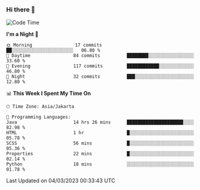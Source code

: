 ### Hi there 👋

<!--
**rmsubekti/rmsubekti** is a ✨ _special_ ✨ repository because its `README.md` (this file) appears on your GitHub profile.

Here are some ideas to get you started:

- 🔭 I’m currently working on ...
- 🌱 I’m currently learning ...
- 👯 I’m looking to collaborate on ...
- 🤔 I’m looking for help with ...
- 💬 Ask me about ...
- 📫 How to reach me: ...
- 😄 Pronouns: ...
- ⚡ Fun fact: ...
-->

<!--START_SECTION:waka-->
![Code Time](http://img.shields.io/badge/Code%20Time-1%2C155%20hrs%2026%20mins-blue)

**I'm a Night 🦉** 

```text
🌞 Morning                17 commits          ██░░░░░░░░░░░░░░░░░░░░░░░   06.80 % 
🌆 Daytime                84 commits          ████████░░░░░░░░░░░░░░░░░   33.60 % 
🌃 Evening                117 commits         ████████████░░░░░░░░░░░░░   46.80 % 
🌙 Night                  32 commits          ███░░░░░░░░░░░░░░░░░░░░░░   12.80 % 
```


📊 **This Week I Spent My Time On** 

```text
🕑︎ Time Zone: Asia/Jakarta

💬 Programming Languages: 
Java                     14 hrs 26 mins      █████████████████████░░░░   82.98 % 
HTML                     1 hr                █░░░░░░░░░░░░░░░░░░░░░░░░   05.78 % 
SCSS                     56 mins             █░░░░░░░░░░░░░░░░░░░░░░░░   05.36 % 
Properties               22 mins             █░░░░░░░░░░░░░░░░░░░░░░░░   02.14 % 
Python                   18 mins             ░░░░░░░░░░░░░░░░░░░░░░░░░   01.78 % 
```


 Last Updated on 04/03/2023 00:33:43 UTC
<!--END_SECTION:waka-->
